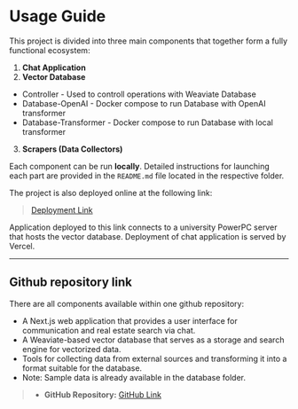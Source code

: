 # Usage Guide

This project is divided into three main components that together form a fully functional ecosystem:

1. **Chat Application**
2. **Vector Database**
- Controller - Used to controll operations with Weaviate Database
- Database-OpenAI - Docker compose to run Database with OpenAI transformer
- Database-Transformer - Docker compose to run Database with local transformer
3. **Scrapers (Data Collectors)**

Each component can be run **locally**. Detailed instructions for launching each part are provided in the `README.md` file located in the respective folder.

The project is also deployed online at the following link:

> [Deployment Link](https://realia-dp.vercel.app)

Application deployed to this link connects to a university PowerPC server that hosts the vector database. Deployment of chat application is served by Vercel.

---

## Github repository link
There are all components available within one github repository:

- A Next.js web application that provides a user interface for communication and real estate search via chat.
- A Weaviate-based vector database that serves as a storage and search engine for vectorized data.
- Tools for collecting data from external sources and transforming it into a format suitable for the database.
- Note: Sample data is already available in the database folder.


> - **GitHub Repository:** [GitHub Link](https://github.com/SimonK1/dp-kokavec)

